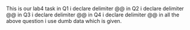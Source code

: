 
This is our lab4 task
in Q1 i declare delimiter @@
in Q2 i declare delimiter @@
in Q3 i declare delimiter @@
in Q4 i declare delimiter @@
in all the above question i use dumb data which is given.
